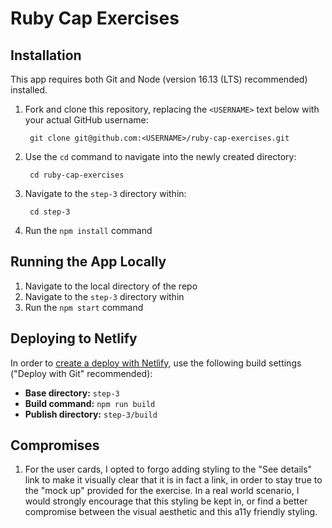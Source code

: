 # Ruby Cap Exercises

## Installation

This app requires both Git and Node (version 16.13 (LTS) recommended) installed.

1. Fork and clone this repository, replacing the `<USERNAME>` text below with your actual GitHub username:

        git clone git@github.com:<USERNAME>/ruby-cap-exercises.git

3. Use the `cd` command to navigate into the newly created directory:

        cd ruby-cap-exercises

4. Navigate to the `step-3` directory within:

        cd step-3

5. Run the `npm install` command

## Running the App Locally

1. Navigate to the local directory of the repo
2. Navigate to the `step-3` directory within
3. Run the `npm start` command

## Deploying to Netlify

In order to [create a deploy with Netlify](https://docs.netlify.com/site-deploys/create-deploys/), use the following build settings ("Deploy with Git" recommended):

* **Base directory:** `step-3`
* **Build command:** `npm run build`
* **Publish directory:** `step-3/build`

## Compromises

1. For the user cards, I opted to forgo adding styling to the "See details" link to make it visually clear that it is in fact a link, in order to stay true to the "mock up" provided for the exercise. In a real world scenario, I would strongly encourage that this styling be kept in, or find a better compromise between the visual aesthetic and this a11y friendly styling.
